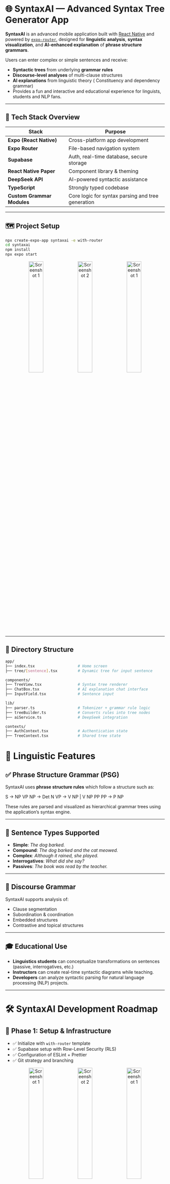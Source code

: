 

# 🌐 SyntaxAI — Advanced Syntax Tree Generator App

**SyntaxAI** is an advanced mobile application built with [React Native](https://reactnative.dev/) and powered by [`expo-router`](https://docs.expo.dev/router/introduction/), designed for **linguistic analysis**, **syntax visualization**, and **AI-enhanced explanation** of **phrase structure grammars**.

Users can enter complex or simple sentences and receive:
- **Syntactic trees** from underlying **grammar rules**
- **Discourse-level analyses** of multi-clause structures
- **AI explanations** from linguistic theory ( Constituency and dependency grammar)
- Provides a fun and interactive and educational experience for linguists, students and NLP fans.

---

## 📆 Tech Stack Overview

| Stack | Purpose |
|-------|---------|
| **Expo (React Native)** | Cross-platform app development |
| **Expo Router** | File-based navigation system |
| **Supabase** | Auth, real-time database, secure storage |
| **React Native Paper** | Component library & theming |
| **DeepSeek API** | AI-powered syntactic assistance |
| **TypeScript** | Strongly typed codebase |
| **Custom Grammar Modules** | Core logic for syntax parsing and tree generation |

---

## 🗺️ Project Setup

```bash
npx create-expo-app syntaxai -e with-router
cd syntaxai
npm install
npx expo start
```

<p align="center">
  <img src="assets/project.png" alt="Screenshot 1" width="30%" />
  <img src="assets/project_qr.png" alt="Screenshot 2" width="30%" />
  <img src="assets/project_ip.png" alt="Screenshot 1" width="30%" />

</p>

---


## 📂 Directory Structure

```bash
app/
├── index.tsx                   # Home screen
├── tree/[sentence].tsx         # Dynamic tree for input sentence

components/
├── TreeView.tsx                # Syntax tree renderer
├── ChatBox.tsx                 # AI explanation chat interface
├── InputField.tsx              # Sentence input

lib/
├── parser.ts                   # Tokenizer + grammar rule logic
├── treeBuilder.ts              # Converts rules into tree nodes
├── aiService.ts                # DeepSeek integration

contexts/
├── AuthContext.tsx             # Authentication state
├── TreeContext.tsx             # Shared tree state
```
# 🧠 Linguistic Features

## ✅ Phrase Structure Grammar (PSG)

SyntaxAI uses **phrase structure rules** which follow a structure such as:

S → NP VP
NP → Det N
VP → V NP | V NP PP
PP → P NP

These rules are parsed and visualized as hierarchical grammar trees using the application’s syntax engine.

---

## 🔀 Sentence Types Supported

- **Simple**: *The dog barked.*
- **Compound**: *The dog barked and the cat meowed.*
- **Complex**: *Although it rained, she played.*
- **Interrogatives**: *What did she say?*
- **Passives**: *The book was read by the teacher.*

---

## 🧩 Discourse Grammar

SyntaxAI supports analysis of:
- Clause segmentation
- Subordination & coordination
- Embedded structures
- Contrastive and topical structures

---

## 🎓 Educational Use

- **Linguistics students** can conceptualize transformations on sentences (passive, interrogatives, etc.)
- **Instructors** can create real-time syntactic diagrams while teaching. 
- **Developers** can analyze syntactic parsing for natural language processing (NLP) projects. 

---

# 🛠️ SyntaxAI Development Roadmap

## 📌 Phase 1: Setup & Infrastructure

- ✅ Initialize with `with-router` template
- ✅ Supabase setup with Row-Level Security (RLS)
- ✅ Configuration of ESLint + Prettier
- ✅ Git strategy and branching

<p align="center">
  <img src="assets/IMG_1780.PNG" alt="Screenshot 1" width="30%" />
  <img src="assets/IMG_1781.PNG" alt="Screenshot 2" width="30%" />
  <img src="assets/IMG_1782.PNG" alt="Screenshot 1" width="30%" />

</p>

---

## 🔐 Phase 2: Authentication

- ✅ Registration, login, and password reset
- ✅ Authentication context creation
- ✅ Profile screen with an avatar upload
- ⏳ Language preference selection *(coming soon)*

<p align="center">
  <img src="assets/IMG_1780.PNG" alt="Screenshot 1" width="30%" />
  <img src="assets/IMG_1781.PNG" alt="Screenshot 2" width="30%" />
  <img src="assets/IMG_1782.PNG" alt="Screenshot 1" width="30%" />

</p>

---

## 🌳 Phase 3: Syntax Tree Generation

### 🖼 Tree Visualization

- Clickable, node tree visualizer
- Zoom, pan, expand, and collapse capability

### 🧠 Parsing & Tree Logic

- Sentence tokenizer
- TreeNode object creation which does rule matching
- Multi-language grammar support (English, Spanish, Russian. Kazakh coming soon)

### 🗃 Tree Management

- Saving/loading user tree history
- Tree editing mode *(in process)*
- Exporting trees as SVG/PNG *(coming soon)*


<p align="center">
  <img src="assets/IMG_1783.PNG" alt="Screenshot 1" width="30%" />
  <img src="assets/IMG_1784.PNG" alt="Screenshot 2" width="30%" />
  <img src="assets/IMG_1785.PNG" alt="Screenshot 1" width="30%" />

</p>

---

## 🤖 Phase 4: AI Integration

### 🔌 DeepSeek API

- Grammar rule explanations via LLM
- Prompt-engineered responses
- Contextually-aware and adaptive rephrasing

### 💬 Chat Interface

- Real-time syntax support via chat
- Chat history with scroll persistence
- Typing indicator for AI responses.

<p align="center">
  <img src="assets/IMG_1786.PNG" alt="Screenshot 1" width="30%" />
  <img src="assets/IMG_1788.PNG" alt="Screenshot 2" width="30%" />
  <img src="assets/IMG_1787.PNG" alt="Screenshot 1" width="30%" />

</p>

---

## 🧪 Phase 5: Testing & Deployment

### ✅ Testing

- Unit Testing: both the UI and tree parsing logic.
- Integration Testing: Auth + save/load tree.
- Performance Benchmarks: rendering speed, AI latencies.

### 🚀 Deployment

- Production-ready Expo setup.
- Crash reporting and monitoring.
- Analytics (tree usage and sentence complexity).
- Supabase backup and RLS verification.

---

# 🔧 Development Standards

## ✅ Code Quality

- Strong TypeScript execution.
- Modular and reusable component design.
- Shared hooks and services.
- Descriptive and clean Git commits.

## ⚡ Performance Optimization

- Memorized tree renders.
- Lazy-loaded component for resources.
- Using fewest parsing cycles and API calls to the AI.

## 🔐 Security

- JWT handled securely in context.
- Supabase RLS limits user-level access to their data.
- No sensitive data saved locally.

---

# 📊 Key Metrics of Success

| **Metric**         | **Description**                                |
|--------------------|-------------------------------------------------|
| User Engagement    | Time spent building or analyzing trees          |
| Tree Accuracy      | Match rate to linguistic gold standards         |
| AI Quality         | Relevance and correctness of syntax explanations |
| Retention          | Repeat user percentage                          |
| App Performance    | Rendering and AI response latency               |
| API Health         | Uptime and error rate of Supabase and AI APIs  |


---

# 📚 References

- [Expo Router Documentation](https://docs.expo.dev/router/introduction/)
- [Supabase Docs](https://supabase.com/docs)
- [React Native Paper](https://callstack.github.io/react-native-paper/)
- [DeepSeek API](https://deepseek.com)
- [X-bar Theory (Linguistics)](https://glossary.sil.org/term/x-bar-theory)
- [Constituency vs Dependency Grammar](https://en.wikipedia.org/wiki/Syntactic_theory)
